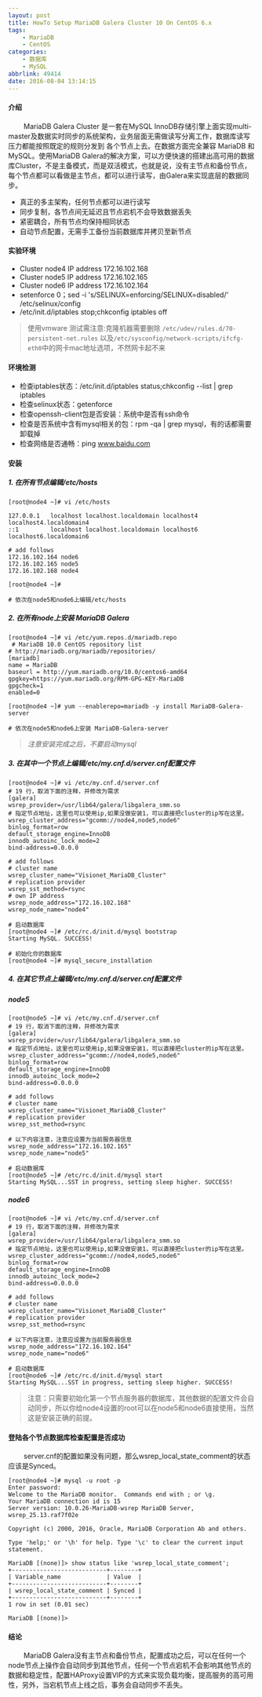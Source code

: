```yaml
---
layout: post
title: HowTo Setup MariaDB Galera Cluster 10 On CentOS 6.x
tags: 
    - MariaDB
    - CentOS
categories: 
    - 数据库
    - MySQL
abbrlink: 49414
date: 2016-08-04 13:14:15
---
```


####  介绍
<p>
&nbsp;&nbsp;&nbsp;&nbsp;&nbsp;&nbsp;&nbsp;&nbsp;MariaDB Galera Cluster 是一套在MySQL InnoDB存储引擎上面实现multi-master及数据实时同步的系统架构，业务层面无需做读写分离工作，数据库读写压力都能按照既定的规则分发到 各个节点上去。在数据方面完全兼容 MariaDB 和 MySQL。使用MariaDB Galera的解决方案，可以方便快速的搭建出高可用的数据库Cluster，不是主备模式，而是双活模式，也就是说，没有主节点和备份节点，每个节点都可以看做是主节点，都可以进行读写，由Galera来实现底层的数据同步。
</p>

* 真正的多主架构，任何节点都可以进行读写
* 同步复制，各节点间无延迟且节点宕机不会导致数据丢失
* 紧密耦合，所有节点均保持相同状态
* 自动节点配置，无需手工备份当前数据库并拷贝至新节点

####  实验环境

* Cluster node4 IP address 172.16.102.168
* Cluster node5 IP address 172.16.102.165
* Cluster node6 IP address 172.16.102.164
* setenforce 0；sed -i 's/SELINUX=enforcing/SELINUX=disabled/' /etc/selinux/config
* /etc/init.d/iptables stop;chkconfig iptables off

> 使用vmware 测试需注意:克隆机器需要删除 <code>/etc/udev/rules.d/70-persistent-net.rules</code> 以及<code>/etc/sysconfig/network-scripts/ifcfg-eth0</code>中的网卡mac地址选项，不然网卡起不来

####  环境检测
* 检查iptables状态：/etc/init.d/iptables status;chkconfig --list | grep iptables
* 检查selinux状态：getenforce
* 检查openssh-client包是否安装：系统中是否有ssh命令
* 检查是否系统中含有mysql相关的包：rpm -qa | grep mysql，有的话都需要卸载掉
* 检查网络是否通畅：ping www.baidu.com

#### 安装
##### 1. 在所有节点编辑/etc/hosts
```
[root@node4 ~]# vi /etc/hosts

127.0.0.1   localhost localhost.localdomain localhost4 localhost4.localdomain4
::1         localhost localhost.localdomain localhost6 localhost6.localdomain6

# add follows
172.16.102.164 node6
172.16.102.165 node5
172.16.102.168 node4

[root@node4 ~]#

# 依次在node5和node6上编辑/etc/hosts
```

##### 2. 在所有node上安装 MariaDB Galera
```
[root@node4 ~]# vi /etc/yum.repos.d/mariadb.repo
 # MariaDB 10.0 CentOS repository list
# http://mariadb.org/mariadb/repositories/
[mariadb]
name = MariaDB
baseurl = http://yum.mariadb.org/10.0/centos6-amd64
gpgkey=https://yum.mariadb.org/RPM-GPG-KEY-MariaDB
gpgcheck=1
enabled=0

[root@node4 ~]# yum --enablerepo=mariadb -y install MariaDB-Galera-server

# 依次在node5和node6上安装 MariaDB-Galera-server
```

> <i>注意安装完成之后，不要启动mysql</i>

##### 3. 在其中一个节点上编辑/etc/my.cnf.d/server.cnf配置文件
```
[root@node4 ~]# vi /etc/my.cnf.d/server.cnf
# 19 行，取消下面的注释，并修改为需求
[galera]
wsrep_provider=/usr/lib64/galera/libgalera_smm.so
# 指定节点地址，这里也可以使用ip,如果没做安装1，可以直接把cluster的ip写在这里。
wsrep_cluster_address="gcomm://node4,node5,node6"
binlog_format=row
default_storage_engine=InnoDB
innodb_autoinc_lock_mode=2
bind-address=0.0.0.0

# add follows
# cluster name
wsrep_cluster_name="Visionet_MariaDB_Cluster"
# replication provider
wsrep_sst_method=rsync
# own IP address
wsrep_node_address="172.16.102.168"
wsrep_node_name="node4"

# 启动数据库
[root@node4 ~]# /etc/rc.d/init.d/mysql bootstrap
Starting MySQL. SUCCESS!

# 初始化你的数据库
[root@node4 ~]# mysql_secure_installation
```

##### 4. 在其它节点上编辑/etc/my.cnf.d/server.cnf配置文件

##### node5
```
[root@node5 ~]# vi /etc/my.cnf.d/server.cnf
# 19 行，取消下面的注释，并修改为需求
[galera]
wsrep_provider=/usr/lib64/galera/libgalera_smm.so
# 指定节点地址，这里也可以使用ip,如果没做安装1，可以直接把cluster的ip写在这里。
wsrep_cluster_address="gcomm://node4,node5,node6"
binlog_format=row
default_storage_engine=InnoDB
innodb_autoinc_lock_mode=2
bind-address=0.0.0.0

# add follows
# cluster name
wsrep_cluster_name="Visionet_MariaDB_Cluster"
# replication provider
wsrep_sst_method=rsync

# 以下内容注意，注意应设置为当前服务器信息
wsrep_node_address="172.16.102.165"
wsrep_node_name="node5"

# 启动数据库
[root@node5 ~]# /etc/rc.d/init.d/mysql start
Starting MySQL...SST in progress, setting sleep higher. SUCCESS!
```

##### node6
```
[root@node6 ~]# vi /etc/my.cnf.d/server.cnf
# 19 行，取消下面的注释，并修改为需求
[galera]
wsrep_provider=/usr/lib64/galera/libgalera_smm.so
# 指定节点地址，这里也可以使用ip,如果没做安装1，可以直接把cluster的ip写在这里。
wsrep_cluster_address="gcomm://node4,node5,node6"
binlog_format=row
default_storage_engine=InnoDB
innodb_autoinc_lock_mode=2
bind-address=0.0.0.0

# add follows
# cluster name
wsrep_cluster_name="Visionet_MariaDB_Cluster"
# replication provider
wsrep_sst_method=rsync

# 以下内容注意，注意应设置为当前服务器信息
wsrep_node_address="172.16.102.164"
wsrep_node_name="node6"

# 启动数据库
[root@node6 ~]# /etc/rc.d/init.d/mysql start
Starting MySQL...SST in progress, setting sleep higher. SUCCESS!
```

> 注意：只需要初始化第一个节点服务器的数据库，其他数据的配置文件会自动同步，所以你给node4设置的root可以在node5和node6直接使用，当然这是安装正确的前提。

#### 登陆各个节点数据库检查配置是否成功

&nbsp;&nbsp;&nbsp;&nbsp;&nbsp;&nbsp;&nbsp;&nbsp;server.cnf的配置如果没有问题，那么wsrep\_local\_state_comment的状态应该是Synced。
```
[root@node4 ~]# mysql -u root -p
Enter password:
Welcome to the MariaDB monitor.  Commands end with ; or \g.
Your MariaDB connection id is 15
Server version: 10.0.26-MariaDB-wsrep MariaDB Server, wsrep_25.13.raf7f02e

Copyright (c) 2000, 2016, Oracle, MariaDB Corporation Ab and others.

Type 'help;' or '\h' for help. Type '\c' to clear the current input statement.

MariaDB [(none)]> show status like 'wsrep_local_state_comment';
+---------------------------+--------+
| Variable_name             | Value  |
+---------------------------+--------+
| wsrep_local_state_comment | Synced |
+---------------------------+--------+
1 row in set (0.01 sec)

MariaDB [(none)]>
```

####  结论

&nbsp;&nbsp;&nbsp;&nbsp;&nbsp;&nbsp;&nbsp;&nbsp;MariaDB Galera没有主节点和备份节点，配置成功之后，可以在任何一个node节点上操作会自动同步到其他节点，任何一个节点宕机不会影响其他节点的数据和稳定性，配置HAProxy设置VIP的方式来实现负载均衡，提高服务的高可用性，另外，当宕机节点上线之后，事务会自动同步不丢失。







